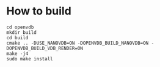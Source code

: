 # How to build

```git clone https://github.com/AcademySoftwareFoundation/openvdb.git
cd openvdb
mkdir build
cd build
cmake .. -DUSE_NANOVDB=ON -DOPENVDB_BUILD_NANOVDB=ON -DOPENVDB_BUILD_VDB_RENDER=ON
make -j4
sudo make install
```
